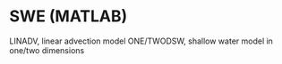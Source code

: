 # SWE (MATLAB)
LINADV, linear advection model
ONE/TWODSW, shallow water model in one/two dimensions
